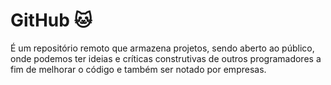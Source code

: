 # GitHub :cat:

É um repositório remoto que armazena projetos, sendo aberto ao público, onde podemos ter ideias e críticas construtivas de outros programadores a fim de melhorar o código e também ser notado por empresas.